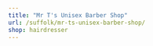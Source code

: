 ```yaml
---
title: "Mr T's Unisex Barber Shop"
url: /suffolk/mr-ts-unisex-barber-shop/
shop: hairdresser
---
```

